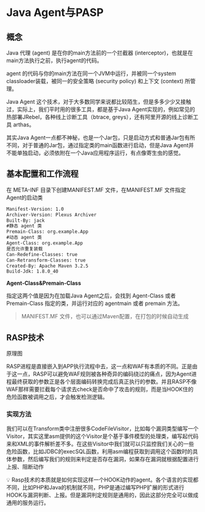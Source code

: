 # Java Agent与PASP

## 概念

Java 代理 (agent) 是在你的main方法前的一个拦截器 (interceptor)，也就是在main方法执行之前，执行agent的代码。

agent 的代码与你的main方法在同一个JVM中运行，并被同一个system classloader装载，被同一的安全策略 (security policy) 和上下文 (context) 所管理。

Java Agent 这个技术，对于大多数同学来说都比较陌生，但是多多少少又接触过，实际上，我们平时用的很多工具，都是基于Java Agent实现的，例如常见的热部署JRebel，各种线上诊断工具（btrace, greys），还有阿里开源的线上诊断工具 arthas。

其实Java Agent一点都不神秘，也是一个Jar包，只是启动方式和普通Jar包有所不同，对于普通的Jar包，通过指定类的main函数进行启动，但是Java Agent并不能单独启动，必须依附在一个Java应用程序运行，有点像寄生虫的感觉。

## 基本配置和工作流程

在 META-INF 目录下创建MANIFEST.MF 文件，在MANIFEST.MF 文件指定Agent的启动类

```xml
Manifest-Version: 1.0
Archiver-Version: Plexus Archiver
Built-By: jack
#静态 agent 类
Premain-Class: org.example.App
#动态 agent 类
Agent-Class: org.example.App
是否允许重复装载
Can-Redefine-Classes: true
Can-Retransform-Classes: true
Created-By: Apache Maven 3.2.5
Build-Jdk: 1.8.0_40
```

**Agent-Class&Premain-Class**

指定这两个值是因为在加载Java Agent之后，会找到 Agent-Class 或者 Premain-Class 指定的类，并运行对应的 agentmain 或者 premain 方法。

> MANIFEST.MF 文件，也可以通过Maven配置，在打包的时候自动生成
> 


## RASP技术

原理图


RASP进程是直接嵌入到APP执行流程中去，这一点和WAF有本质的不同。正是由于这一点，RASP可以避免WAF规则被各种奇异的编码绕过的痛点，因为Agent进程最终获取的参数正是各个层面编码转换完成后真正执行的参数。并且RASP不像WAF那样需要拦截每个请求去check是否命中了攻击的规则，而是当HOOK住的危险函数被调用之后，才会触发检测逻辑。

### 实现方法

我们可以在Transform类中注册很多CodeFileVisitor，比如每个漏洞类型编写一个Visitor，其实这里asm提供的这个Visitor是个基于事件模型的处理类，编写起代码来和XML的事件解析差不多。在这些Visitor中我们就可以只监控我们关心的一些危险函数，比如JDBC的execSQL函数，利用asm编程获取到调用这个函数时的具体参数，然后编写我们的规则来判定是否存在漏洞，如果存在漏洞就根据配置进行上报、阻断动作

<aside>
💡 Rasp技术的本质就是如何实现这样一个HOOK动作的agent。各个语言的实现都不同，比如PHP和Java的机制就不同，PHP是通过编写PHP扩展的形式进行HOOK与漏洞判断、上报。但是漏洞判定规则是通用的，因此这部分完全可以做成通用的服务运行。

</aside>
